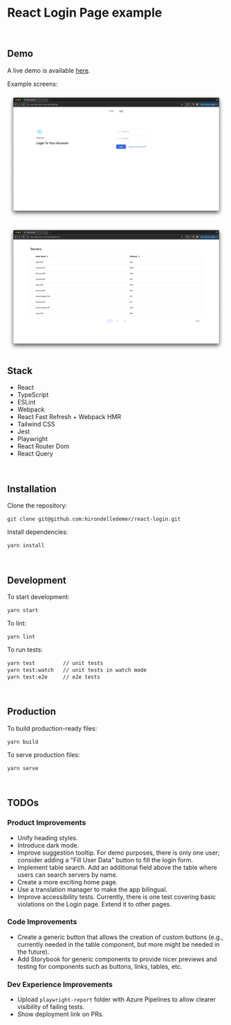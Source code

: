 # React Login Page example

<br>

## Demo

A live demo is available [here](https://react-login-seven-virid.vercel.app/).

Example screens:

![Login Page](assets/images/login-page.png 'Login Page')

![Servers Page](assets/images/servers-page.png 'Servers Page')

## Stack

- React
- TypeScript
- ESLint
- Webpack
- React Fast Refresh + Webpack HMR
- Tailwind CSS
- Jest
- Playwright
- React Router Dom
- React Query

<br />

## Installation

Clone the repository:

```
git clone git@github.com:hirondelledemer/react-login.git
```

Install dependencies:

```
yarn install
```

<br />

## Development

To start development:

```
yarn start
```

To lint:

```
yarn lint
```

To run tests:

```
yarn test         // unit tests
yarn test:watch   // unit tests in watch mode
yarn test:e2e     // e2e tests
```

<br />

## Production

To build production-ready files:

```
yarn build
```

To serve production files:

```
yarn serve
```

<br />

## TODOs

### Product Improvements

- Unify heading styles.
- Introduce dark mode.
- Improve suggestion tooltip. For demo purposes, there is only one user; consider adding a "Fill User Data" button to fill the login form.
- Implement table search. Add an additional field above the table where users can search servers by name.
- Create a more exciting home page.
- Use a translation manager to make the app bilingual.
- Improve accessibility tests. Currently, there is one test covering basic violations on the Login page. Extend it to other pages.

### Code Improvements

- Create a generic button that allows the creation of custom buttons (e.g., currently needed in the table component, but more might be needed in the future).
- Add Storybook for generic components to provide nicer previews and testing for components such as buttons, links, tables, etc.

### Dev Experience Improvements

- Upload `playwright-report` folder with Azure Pipelines to allow clearer visibility of failing tests.
- Show deployment link on PRs.

